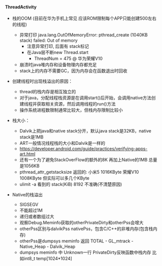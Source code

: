#### ThreadActivity
* 栈的OOM (目前在华为手机上常见 应该ROM限制每个APP只能创建500左右的线程)
    * 异常打印 java.lang.OutOfMemoryError: pthread_create (1040KB stack) failed: Out of memory
        * 注意异常打印, 后面有 stack标记
        * 在Java层不断new Thread.start
            * ThreadNum = 475  @ 华为荣耀V10  
    * 崩溃时java堆内存和设备物理内存都充足
    * stack上的内存不需要GC，因为内存会在函数退出时回收
    
* 创建线程时出现栈溢出的原因：
    * thread的栈内存是相互独立的
    * 对于java，分配线程栈资源是在调用start()后开始，会调用native方法创建线程并获取相关资源，然后调用线程的run()方法 
    * 操作系统进程数限制通常比较大，但栈内存限制比较小
    
* 栈大小：
    * Dalvik上把java和native stack分开，默认java stack是32KB，native stack是1MB
    * ART一般情况线程栈的大小和Dalvik是一样的
    * https://developer.android.com/guide/practices/verifying-apps-art.html
    * 还有一个为了避免StackOverFlow的额外的8K 再加上Native的1MB 总量是1056KB
    * pthread_attr_getstacksize 返回的: 小米5 1016KByte 荣耀V10 1008KByte 但实际可以多几个KByte
    * ulimit -a 看到的 stack(KiB)  8192 不准确(不清楚原因)

* Native的栈溢出
    * SIGSEGV
    * 不能超过1M
    * 递归或者数组过大
    * 观察Debug.Meminfo获取的otherPrivateDirty和otherPss会增大
    * otherPss区别与dalvikPss nativePss，包含C/C++的非堆内存(包含栈内存)
    * otherPss是dumpsys meminfo <appID> 返回 TOTAL - GL_mtrack - Native_Heap - Dalvik_Heap
    * dumpsys meminfo <appID> 中 Unknown一行 PrivateDirty反映函数中栈内存 比如int8_t temp[1024*1024]
